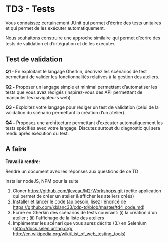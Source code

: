 # TD3 - Tests

Vous connaissez certainement JUnit qui permet d’écrire des tests unitaires et qui permet de les exécuter automatiquement.

Nous souhaitons construire une approche similaire qui permet d’écrire des tests de validation et d’intégration et de les exécuter.

## Test de validation

**Q1 -** En exploitant le langage Gherkin, décrivez les scénarios de test permettant de valider les fonctionnalités relatives à la gestion des ateliers.

**Q2 -** Proposer un langage simple et minimal permettant d’automatiser les tests que vous avez rédigés (inspirez-vous des API permettant de manipuler les navigateurs web). 

**Q3 -** Exploitez votre langage pour rédiger un test de validation (celui de la validation du scénario permettant la création d’un atelier).

**Q4 -** Proposez une architecture permettant d’exécuter automatiquement les tests spécifiés avec votre langage. Discutez surtout du diagnostic qui sera rendu après exécution du test.

## A faire

**Travail à rendre:** 

Rendre un document avec les réponses aux questions de ce TD

Installer nodeJS, NPM pour la suite

1. Cloner https://github.com/jleveau/M2-Workshops.git (petite application qui permet de créer un atelier & afficher les ateliers créés)
2. Installer et lancer le code (au besoin, lisez l'énoncé de https://github.com/xblanc33/cdp-td/blob/master/td4_code.md)
3. Ecrire en Gherkin des scénarios de tests couvrant: (i) la création d'un atelier ; (ii) l'affichage de la liste des ateliers
4. Implémenter les scénari que vous aurez décrits (3.) en Selenium (http://docs.seleniumhq.org/, http://en.wikipedia.org/wiki/List_of_web_testing_tools)


